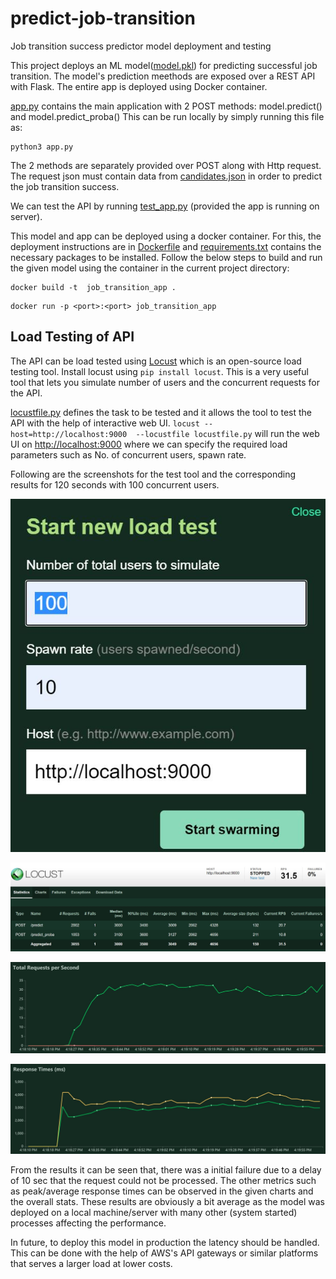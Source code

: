 # predict-job-transition
Job transition success predictor model deployment and testing

This project deploys an ML model([model.pkl](https://github.com/shriadke/predict-job-transition/blob/main/model.pkl)) for predicting successful job transition. The model's prediction meethods are exposed over a REST API with Flask. The entire app is deployed using Docker container.

[app.py](https://github.com/shriadke/predict-job-transition/blob/main/app.py) contains the main application with 2 POST methods: model.predict() and model.predict_proba() This can be run locally by simply running this file as:

```
python3 app.py
```

The 2 methods are separately provided over POST along with Http request. The request json must contain data from [candidates.json](https://github.com/shriadke/predict-job-transition/blob/main/candidates.json) in order to predict the job transition success. 

We can test the API by running [test_app.py](https://github.com/shriadke/predict-job-transition/blob/main/test_app.py) (provided the app is running on server).

This model and app can be deployed using a docker container. For this, the deployment instructions are in [Dockerfile](https://github.com/shriadke/predict-job-transition/blob/main/Dockerfile) and [requirements.txt](https://github.com/shriadke/predict-job-transition/blob/main/requirements.txt) contains the necessary packages to be installed. Follow the below steps to build and run the given model using the container in the current project directory:

```
docker build -t  job_transition_app .
```

```
docker run -p <port>:<port> job_transition_app
```


## Load Testing of API

The API can be load tested using [Locust](https://locust.io/) which is an open-source load testing tool. Install locust using `pip install locust`. This is a very useful tool that lets you simulate number of users and the concurrent requests for the API.

[locustfile.py]() defines the task to be tested and it allows the tool to test the API with the help of interactive web UI. `locust --host=http://localhost:9000  --locustfile locustfile.py` will run the web UI on [http://localhost:9000](http://localhost:9000) where we can specify the required load parameters such as No. of concurrent users, spawn rate.

Following are the screenshots for the test tool and the corresponding results for 120 seconds with 100 concurrent users.

![test paramaters](https://github.com/shriadke/predict-job-transition/blob/main/imgs/test_start.JPG)

![Overall Statistics](https://github.com/shriadke/predict-job-transition/blob/main/imgs/locust_home.JPG)

![Requests served per second](https://github.com/shriadke/predict-job-transition/blob/main/imgs/total_rps.JPG)

![Response Time](https://github.com/shriadke/predict-job-transition/blob/main/imgs/resp_time.JPG)

From the results it can be seen that, there was a initial failure due to a delay of 10 sec that the request could not be processed. The other metrics such as peak/average response times can be observed in the given charts and the overall stats. These results are obviously a bit average as the model was deployed on a local machine/server with many other (system started) processes affecting the performance.

In future, to deploy this model in production the latency should be handled. This can be done with the help of AWS's API gateways or similar platforms that serves a larger load at lower costs. 
